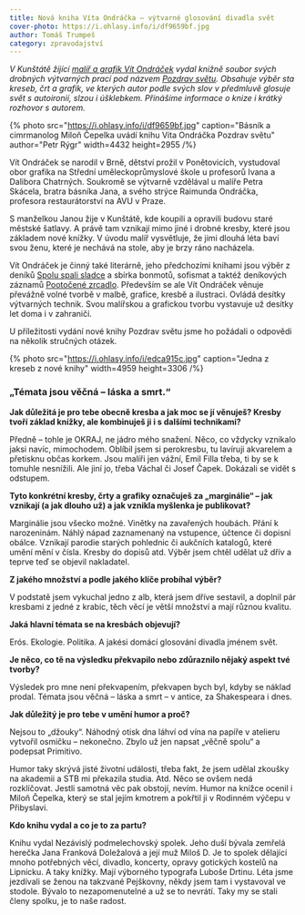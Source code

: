 ```yaml
---
title: Nová kniha Víta Ondráčka – výtvarné glosování divadla svět
cover-photo: https://i.ohlasy.info/i/df9659bf.jpg
author: Tomáš Trumpeš
category: zpravodajství
---
```


*V Kunštátě žijící [malíř a grafik Vít Ondráček](https://vitondracek.cz/bio.html) vydal knižně soubor svých drobných výtvarných prací pod názvem [Pozdrav světu](https://www.kosmas.cz/knihy/541045/pozdrav-svetu/). Obsahuje výběr sta kreseb, črt a grafik, ve kterých autor podle svých slov v předmluvě glosuje svět s autoironií, slzou i úšklebkem. Přinášíme informace o knize i krátký rozhovor s autorem.*

{% photo src="https://i.ohlasy.info/i/df9659bf.jpg" caption="Básník a cimrmanolog Miloň Čepelka uvádí knihu Víta Ondráčka Pozdrav světu" author="Petr Rýgr" width=4432 height=2955 /%}

Vít Ondráček se narodil v Brně, dětství prožil v Ponětovicích, vystudoval obor grafika na Střední uměleckoprůmyslové škole u profesorů Ivana a Dalibora Chatrných. Soukromě se výtvarně vzdělával u malíře Petra Skácela, bratra básníka Jana, a svého strýce Raimunda Ondráčka, profesora restaurátorství na AVU v Praze.

S manželkou Janou žije v Kunštátě, kde koupili a opravili budovu staré městské šatlavy. A právě tam vznikají mimo jiné i drobné kresby, které jsou základem nové knížky. V úvodu malíř vysvětluje, že jimi dlouhá léta baví svou ženu, které je nechává na stole, aby je brzy ráno nacházela.

Vít Ondráček je činný také literárně, jeho předchozími knihami jsou výběr z deníků [Spolu spali sladce](https://www.kosmas.cz/knihy/238573/spolu-spali-sladce/) a sbírka bonmotů, sofismat a taktéž deníkových záznamů [Pootočené zrcadlo](https://www.kosmas.cz/knihy/147210/pootocene-zrcadlo/). Především se ale Vít Ondráček věnuje převážně volné tvorbě v malbě, grafice, kresbě a ilustraci. Ovládá desítky výtvarných technik. Svou malířskou a grafickou tvorbu vystavuje už desítky let doma i v zahraničí.

U příležitosti vydání nové knihy Pozdrav světu jsme ho požádali o odpovědi na několik stručných otázek.

{% photo src="https://i.ohlasy.info/i/edca915c.jpg" caption="Jedna z kreseb z nové knihy" width=4959 height=3306 /%}

### „Témata jsou věčná – láska a smrt.“

**Jak důležitá je pro tebe obecně kresba a jak moc se jí věnuješ? Kresby tvoří základ knížky, ale kombinuješ ji i s dalšími technikami?**

Předně – tohle je OKRAJ, ne jádro mého snažení. Něco, co vždycky vznikalo jaksi navíc, mimochodem. Oblíbil jsem si perokresbu, tu lavíruji akvarelem a přetisknu občas korkem. Jsou malíři jen vážní, Emil Filla třeba, ti by se k tomuhle nesnížili. Ale jiní jo, třeba Váchal či Josef Čapek. Dokázali se vidět s odstupem.

**Tyto konkrétní kresby, črty a grafiky označuješ za „marginálie“ – jak vznikají (a jak dlouho už) a jak vznikla myšlenka je publikovat?**

Marginálie jsou všecko možné. Vinětky na zavařených houbách. Přání k narozeninám. Náhlý nápad zaznamenaný na vstupence, účtence či dopisní obálce. Vznikají parodie starých pohlednic či aukčních katalogů, které umění mění v čísla. Kresby do dopisů atd. Výběr jsem chtěl udělat už dřív a teprve teď se objevil nakladatel.

**Z jakého množství a podle jakého klíče probíhal výběr?**

V podstatě jsem vykuchal jedno z alb, která jsem dříve sestavil, a doplnil pár kresbami z jedné z krabic, těch věcí je větší množství a mají různou kvalitu.

**Jaká hlavní témata se na kresbách objevují?**

Erós. Ekologie. Politika. A jakési domácí glosování divadla jménem svět.

**Je něco, co tě na výsledku překvapilo nebo zdůraznilo nějaký aspekt tvé tvorby?**

Výsledek pro mne není překvapením, překvapen bych byl, kdyby se náklad prodal. Témata jsou věčná – láska a smrt – v antice, za Shakespeara i dnes.

**Jak důležitý je pro tebe v umění humor a proč?**

Nejsou to „džouky“. Náhodný otisk dna láhví od vína na papíře v atelieru vytvořil osmičku – nekonečno. Zbylo už jen napsat „věčně spolu“ a podepsat Primitivo.

Humor taky skrývá jisté životní události, třeba fakt, že jsem udělal zkoušky na akademii a STB mi překazila studia. Atd. Něco se ovšem nedá rozklíčovat. Jestli samotná věc pak obstojí, nevím. Humor na knížce ocenil i Miloň Čepelka, který se stal jejím kmotrem a pokřtil ji v Rodinném výčepu v Přibyslavi.

**Kdo knihu vydal a co je to za partu?**

Knihu vydal Nezávislý podmelechovský spolek. Jeho duší bývala zemřelá herečka Jana Franková Doležalová a její muž Miloš D. Je to spolek dělající mnoho potřebných věcí, divadlo, koncerty, opravy gotických kostelů na Lipnicku. A taky knížky. Mají výborného typografa Luboše Drtinu. Léta jsme jezdívali se ženou na takzvané Pejškovny, někdy jsem tam i vystavoval ve stodole. Bývalo to nezapomenutelné a už se to nevrátí. Taky my se stali členy spolku, je to naše radost.
